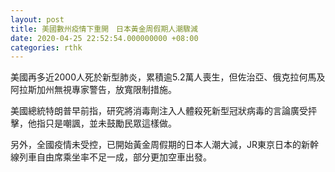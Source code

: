 ```yaml
---
layout: post
title: 美國數州疫情下重開　日本黃金周假期人潮驟減
date: 2020-04-25 22:52:54.000000000 +08:00
categories: rthk
---
```


美國再多近2000人死於新型肺炎，累積逾5.2萬人喪生，但佐治亞、俄克拉何馬及阿拉斯加州無視專家警告，放寬限制措施。

美國總統特朗普早前指，研究將消毒劑注入人體殺死新型冠狀病毒的言論廣受抨擊，他指只是嘲諷，並未鼓勵民眾這樣做。

另外，全國疫情未受控，已開始黃金周假期的日本人潮大減，JR東京日本的新幹線列車自由席乘坐率不足一成，部分更加空車出發。
